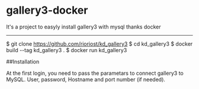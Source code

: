# gallery3-docker

It's a project to easyly install gallery3 with mysql thanks docker

----------

$ git clone https://github.com/rioriost/kd_gallery3
$ cd kd_gallery3
$ docker build --tag kd_gallery3 .
$ docker run kd_gallery3

##Installation

At the first login, you need to pass the parametars to connect gallery3 to MySQL.
User, password, Hostname and port number (if needed).
